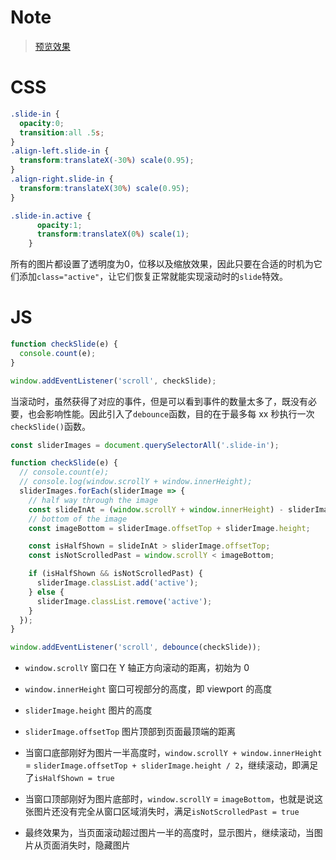 Note
===

> [预览效果](https://wispamulet.github.io/js-practice/javascript30.com/13%20-%20Slide%20in%20on%20Scroll/index.html)

CSS
===

```css
.slide-in {
  opacity:0;
  transition:all .5s;
}
.align-left.slide-in {
  transform:translateX(-30%) scale(0.95);
}
.align-right.slide-in {
  transform:translateX(30%) scale(0.95);
}

.slide-in.active {
      opacity:1;
      transform:translateX(0%) scale(1);
    }
```

所有的图片都设置了透明度为0，位移以及缩放效果，因此只要在合适的时机为它们添加`class="active"`，让它们恢复正常就能实现滚动时的`slide`特效。

JS
===

```js
function checkSlide(e) {
  console.count(e);
}

window.addEventListener('scroll', checkSlide);
```

当滚动时，虽然获得了对应的事件，但是可以看到事件的数量太多了，既没有必要，也会影响性能。因此引入了`debounce`函数，目的在于最多每 xx 秒执行一次`checkSlide()`函数。

```js
const sliderImages = document.querySelectorAll('.slide-in');

function checkSlide(e) {
  // console.count(e);
  // console.log(window.scrollY + window.innerHeight);
  sliderImages.forEach(sliderImage => {
    // half way through the image
    const slideInAt = (window.scrollY + window.innerHeight) - sliderImage.height / 2;
    // bottom of the image
    const imageBottom = sliderImage.offsetTop + sliderImage.height;

    const isHalfShown = slideInAt > sliderImage.offsetTop;
    const isNotScrolledPast = window.scrollY < imageBottom;

    if (isHalfShown && isNotScrolledPast) {
      sliderImage.classList.add('active');
    } else {
      sliderImage.classList.remove('active');
    }
  });
}

window.addEventListener('scroll', debounce(checkSlide));
```

+ `window.scrollY` 窗口在 Y 轴正方向滚动的距离，初始为 0
+ `window.innerHeight` 窗口可视部分的高度，即 viewport 的高度
+ `sliderImage.height` 图片的高度
+ `sliderImage.offsetTop` 图片顶部到页面最顶端的距离

+ 当窗口底部刚好为图片一半高度时，`window.scrollY + window.innerHeight` = `sliderImage.offsetTop + sliderImage.height / 2`，继续滚动，即满足了`isHalfShown = true`
+ 当窗口顶部刚好为图片底部时，`window.scrollY` = `imageBottom`，也就是说这张图片还没有完全从窗口区域消失时，满足`isNotScrolledPast = true`
+ 最终效果为，当页面滚动超过图片一半的高度时，显示图片，继续滚动，当图片从页面消失时，隐藏图片